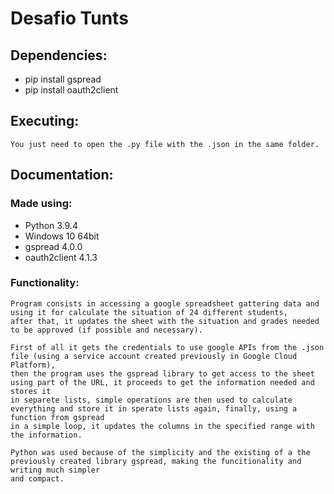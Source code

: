# Desafio Tunts

## Dependencies:

* pip install gspread
* pip install oauth2client

## Executing:

    You just need to open the .py file with the .json in the same folder.

## Documentation:

### Made using:
* Python 3.9.4 
* Windows 10 64bit
* gspread 4.0.0
* oauth2client 4.1.3

### Functionality:

    Program consists in accessing a google spreadsheet gattering data and using it for calculate the situation of 24 different students,
    after that, it updates the sheet with the situation and grades needed to be approved (if possible and necessary).

    First of all it gets the credentials to use google APIs from the .json file (using a service account created previously in Google Cloud Platform),
    then the program uses the gspread library to get access to the sheet using part of the URL, it proceeds to get the information needed and stores it
    in separete lists, simple operations are then used to calculate everything and store it in sperate lists again, finally, using a function from gspread
    in a simple loop, it updates the columns in the specified range with the information.

    Python was used because of the simplicity and the existing of a the previously created library gspread, making the funcitionality and writing much simpler
    and compact.